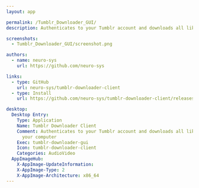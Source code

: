 ```yaml
---
layout: app

permalink: /Tumblr_Downloader_GUI/
description: Authenticates to your Tumblr account and downloads all liked photos to your computer

screenshots:
  - Tumblr_Downloader_GUI/screenshot.png

authors:
  - name: neuro-sys
    url: https://github.com/neuro-sys

links:
  - type: GitHub
    url: neuro-sys/tumblr-downloader-client
  - type: Install
    url: https://github.com/neuro-sys/tumblr-downloader-client/releases

desktop:
  Desktop Entry:
    Type: Application
    Name: Tumblr Downloader Client
    Comment: Authenticates to your Tumblr account and downloads all liked photos to
      your computer
    Exec: tumblr-downloader-gui
    Icon: tumblr-downloader-client
    Categories: AudioVideo
  AppImageHub:
    X-AppImage-UpdateInformation: 
    X-AppImage-Type: 2
    X-AppImage-Architecture: x86_64
---
```

